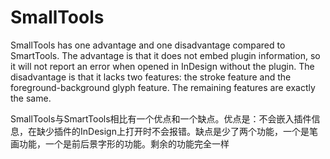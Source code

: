 # SmallTools
SmallTools has one advantage and one disadvantage compared to SmartTools. The advantage is that it does not embed plugin information, so it will not report an error when opened in InDesign without the plugin. The disadvantage is that it lacks two features: the stroke feature and the foreground-background glyph feature. The remaining features are exactly the same.

SmallTools与SmartTools相比有一个优点和一个缺点。优点是：不会嵌入插件信息，在缺少插件的InDesign上打开时不会报错。缺点是少了两个功能，一个是笔画功能，一个是前后景字形的功能。剩余的功能完全一样
